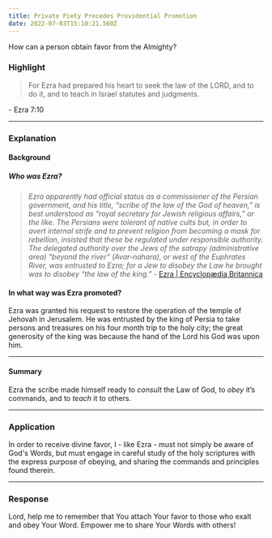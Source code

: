```yaml
---
title: Private Piety Precedes Providential Promotion
date: 2022-07-03T15:10:21.560Z
---
```


<p>How can a person obtain favor from the Almighty?</p>

### **Highlight**

<blockquote class="!text-transparent bg-clip-text bg-gradient-to-r from-blue-500 to-teal-500 dark:from-violet-500 dark:to-pink-500"> For Ezra had prepared his heart to seek the law of the LORD, and to do it, and to teach in Israel statutes and judgments.</blockquote> - Ezra 7:10

---

### **Explanation**

#### **Background**

##### Who was Ezra?

> _Ezra apparently had official status as a commissioner of the Persian government, and his title, “scribe of the law of the God of heaven,” is best understood as “royal secretary for Jewish religious affairs,” or the like. The Persians were tolerant of native cults but, in order to avert internal strife and to prevent religion from becoming a mask for rebellion, insisted that these be regulated under responsible authority. The delegated authority over the Jews of the satrapy (administrative area) “beyond the river” (Avar-nahara), or west of the Euphrates River, was entrusted to Ezra; for a Jew to disobey the Law he brought was to disobey “the law of the king.”_ - <a class="!text-transparent bg-clip-text bg-gradient-to-r from-blue-500 to-teal-500 dark:from-violet-500 dark:to-pink-500" href="https://www.britannica.com/biography/Ezra-Hebrew-religious-leader">Ezra | Encyclopædia Britannica<a>
	
#### In what way was Ezra promoted?
 Ezra was granted his request to restore the operation of the temple of Jehovah in Jerusalem. He was entrusted by the king of Persia to take persons and treasures on his four month trip to the holy city; the great generosity of the king was because the hand of the Lord his God was upon him.

---

#### **Summary**

Ezra the scribe made himself ready to _consult_ the Law of God, to _obey_ it’s commands, and to _teach_ it to others.

---

### **Application**

In order to receive divine favor, I - like Ezra - must not simply be aware of God's Words, but must engage in careful study of the holy scriptures with the express purpose of obeying, and sharing the commands and principles found therein.

---

### **Response**

Lord,
help me to remember that You attach Your favor to those who exalt and obey Your Word. Empower me to share Your Words with others!
